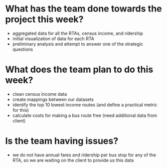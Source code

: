 # What has the team done towards the project this week?
- aggregated data for all the RTAs, census income, and ridership
- initial visualization of data for each RTA
- preliminary analysis and attempt to answer one of the strategic questions 

# What does the team plan to do this week?
- clean census income data
- create mappings between our datasets 
- identify the top 10 lowest income routes (and define a practical metric for this)
- calculate costs for making a bus route free (need additional data from client)

# Is the team having issues?
- we do not have annual fares and ridership per bus stop for any of the RTA, so we are waiting on the client to provide us this data

